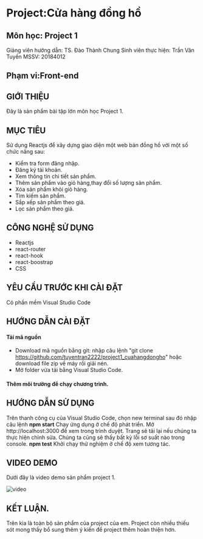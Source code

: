 # Project:Cửa hàng đồng hồ

## Môn học: Project 1

Giảng viên hướng dẫn: TS. Đào Thành Chung
Sinh viên thực hiện: Trần Văn Tuyền
MSSV: 20184012

## Phạm vi:Front-end

## GIỚI THIỆU
Đây là sản phẩm bài tập lớn môn học Project 1.
## MỤC TIÊU
Sử dụng Reactjs để xây dựng giao diện một web bán đồng hồ với một số chức năng sau:
* Kiểm tra form đăng nhập.
* Đăng ký tài khoản.
* Xem thông tin chi tiết sản phẩm.
* Thêm sản phẩm vào giỏ hàng,thay đổi số lượng sản phẩm.
* Xóa sản phẩm khỏi giỏ hàng.
* Tìm kiếm sản phẩm.
* Sắp xếp sản phẩm theo giá.
* Lọc sản phẩm theo giá.
 
## CÔNG NGHỆ SỬ DỤNG
* Reactjs
* react-router
* react-hook
* react-boostrap
* CSS

## YÊU CẦU TRƯỚC KHI CÀI ĐẶT
 Có phần mềm Visual Studio Code
 
## HƯỚNG DẪN CÀI ĐẶT
#### Tải mã nguồn
* Download mã nguồn bằng git: nhập câu lệnh "git clone https://github.com/tuyentran2222/project1_cuahangdongho" hoặc download file zip về máy rồi giải nén.
* Mở folder vừa tải bằng Visual Studio Code.
#### Thêm môi trường để chạy chương trình.



## HƯỚNG DẪN SỬ DỤNG
Trên thanh công cụ của Visual Studio Code, chọn new terminal sau đó nhập câu lệnh
**npm start**
Chạy ứng dụng ở chế độ phát triển.
Mở http://localhost:3000 để xem trong trình duyệt.
Trang sẽ tải lại nếu chúng ta thực hiện chỉnh sửa.
Chúng ta cũng sẽ thấy bất kỳ lỗi sơ suất nào trong console.
**npm test**
Khởi chạy thử nghiệm ở chế độ xem tương tác.

## VIDEO DEMO
Dưới đây là video demo sản phẩm project 1.

![video](https://github.com/tuyentran2222/project1_cuahangdongho/blob/master/media/chitietsp.png)

## KẾT LUẬN.

Trên kia là toàn bộ sản phẩm của project của em.
Project còn nhiều thiếu sót mong thầy bổ sung thêm ý kiến để project thêm hoàn thiện hơn.




